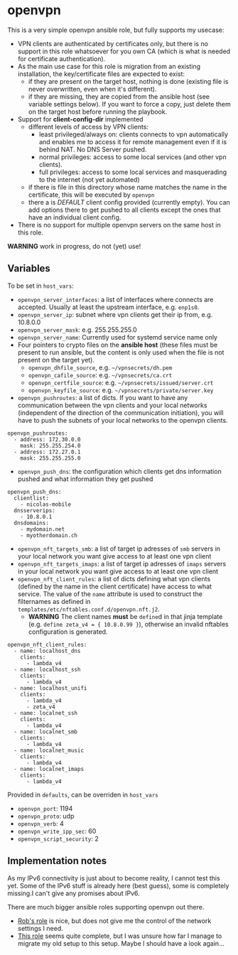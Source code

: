 # openvpn

This is a very simple openvpn ansible role, but fully supports my usecase:

* VPN clients are authenticated by certificates only, but there is no support in this role whatsoever for you own CA (which is what is needed for certificate authentication).
* As the main use case for this role is migration from an existing installation, the key/certificate files are expected to exist:
    * if they are present on the target host, nothing is done (existing file is never overwritten, even when it's different).
    * if they are missing, they are copied from the ansible host (see variable settings below). If you want to force a copy, just delete them on the target host before running the playbook.
* Support for **client-config-dir** implemented
    * different levels of access by VPN clients:
        * least privileged/always on: clients connects to vpn automatically and enables me to access it for remote management even if it is behind NAT. No DNS Server pushed.
        * normal privileges: access to some local services (and other vpn clients).
        * full privileges: access to some local services and masquerading to the internet (not yet automated)
    * if there is file in this directory whose name matches the name in the certificate, this will be executed by `openvpn`
    * there a is *DEFAULT* client config provided (currently empty). You can add options there to get pushed to all clients except the ones that have an individual client config.
* There is no support for multiple openvpn servers on the same host in this role.

**WARNING** work in progress, do not (yet) use!

## Variables

To be set in `host_vars`:

* `openvpn_server_interfaces`: a list of interfaces where connects are accepted. Usually at least the upstream interface, e.g. `enp1s0`.
* `openvpn_server_ip`: subnet where vpn clients get their ip from, e.g. 10.8.0.0
* `openvpn_server_mask`: e.g. 255.255.255.0
* `openvpn_server_name`: Currently used for systemd service name only
* Four pointers to crypto files on the **ansible host** (these files must be present to run ansible, but the content is only used when the file is not present on the target yet).
    * `openvpn_dhfile_source`, e.g. `~/vpnsecrets/dh.pem`
    * `openvpn_cafile_source`: e.g. `~/vpnsecrets/ca.crt`
    * `openvpn_certfile_source`: e.g. `~/vpnsecrets/issued/server.crt`
    * `openvpn_keyfile_source`: e.g. `~/vpnsecrets/private/server.key`
* `openvpn_pushroutes`: a list of dicts. If you want to have any communication between the vpn clients and your local networks (independent of the direction of the communication initiation), you will have to push the subnets of your local networks to the openvpn clients.
~~~
openvpn_pushroutes:
  - address: 172.30.0.0
    mask: 255.255.254.0
  - address: 172.27.0.1
    mask: 255.255.255.0
~~~
* `openvpn_push_dns`: the configuration which clients get dns information pushed and what information they get pushed
~~~
openvpn_push_dns:
  clientlist:
    - nicolas-mobile
  dnsserverips:
    - 10.8.0.1
  dnsdomains:
    - mydomain.net
    - myotherdomain.ch
~~~
* `openvpn_nft_targets_smb`: a list of target ip adresses of `smb` servers in your local network you want give access to at least one vpn client
* `openvpn_nft_targets_imaps`: a list of target ip adresses of `imaps` servers in your local network you want give access to at least one vpn client
* `openvpn_nft_client_rules`: a list of dicts defining what vpn clients (defined by the name in the client certificate) have access to what service. The value of the `name` attribute is used to construct the filternames as defined in `templates/etc/nftables.conf.d/openvpn.nft.j2`. 
   * **WARNING** The client names **must** be `define`d  in that jinja template (e.g. `define zeta_v4 = { 10.8.0.99 }`), otherwise an invalid nftables configuration is generated.
~~~
openvpn_nft_client_rules:
  - name: localhost_dns
    clients:
      - lambda_v4
  - name: localhost_ssh
    clients:
      - lambda_v4
  - name: localhost_unifi
    clients:
      - lambda_v4
      - zeta_v4
  - name: localnet_ssh
    clients:
      - lambda_v4
  - name: localnet_smb
    clients:
      - lambda_v4
  - name: localnet_music
    clients:
      - lambda_v4
  - name: localnet_imaps
    clients:
      - lambda_v4
~~~

Provided in `defaults`, can be overriden in `host_vars`
* `openvpn_port`: 1194
* `openvpn_proto`: udp
* `openvpn_verb`: 4
* `openvpn_write_ipp_sec`: 60
* `openvpn_script_security`: 2

## Implementation notes

As my IPv6 connectivity is just about to become reality, I cannot test this yet. Some of
the IPv6 stuff is already here (best guess), some is completely missing.I can't give
any promises about IPv6.

There are much bigger ansible roles supporting openvpn out there.
* [Rob's role](https://github.com/robertdebock/ansible-role-openvpn) is nice, but does not give me the control of the network settings I need.
* [This role](https://github.com/kyl191/ansible-role-openvpn) seems quite complete, but I was unsure how far I manage to migrate my old setup to this setup. Maybe I should have a look again...
